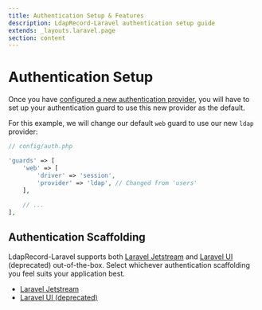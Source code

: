 ```yaml
---
title: Authentication Setup & Features
description: LdapRecord-Laravel authentication setup guide
extends: _layouts.laravel.page
section: content
---
```


# Authentication Setup

Once you have [configured a new authentication provider](/docs/laravel/v2/auth/configuration),
you will have to set up your authentication guard to use this new provider as the default.

For this example, we will change our default `web` guard to use our new `ldap` provider:

```php
// config/auth.php

'guards' => [
    'web' => [
        'driver' => 'session',
        'provider' => 'ldap', // Changed from 'users'
    ],
    
    // ...
],
```

## Authentication Scaffolding

LdapRecord-Laravel supports both [Laravel Jetstream](https://jetstream.laravel.com) and [Laravel UI](https://github.com/laravel/ui)
(deprecated) out-of-the-box. Select whichever authentication scaffolding you feel suits your application best.

- [Laravel Jetstream](/docs/laravel/v2/auth/laravel-jetstream)
- [Laravel UI (deprecated)](/docs/laravel/v2/auth/laravel-ui)

